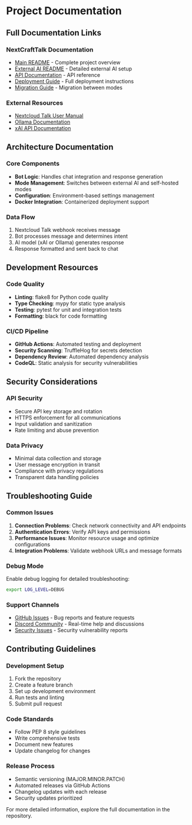 # Project Documentation

## Full Documentation Links

### NextCraftTalk Documentation
- [Main README](https://github.com/Wicz-Cloud/NextCraftTalk/blob/main/README.md) - Complete project overview
- [External AI README](https://github.com/Wicz-Cloud/NextCraftTalk/blob/main/docs/external_ai_readme.md) - Detailed external AI setup
- [API Documentation](https://github.com/Wicz-Cloud/NextCraftTalk/blob/main/docs/api.md) - API reference
- [Deployment Guide](https://github.com/Wicz-Cloud/NextCraftTalk/blob/main/docs/deployment.md) - Full deployment instructions
- [Migration Guide](https://github.com/Wicz-Cloud/NextCraftTalk/blob/main/docs/migration.md) - Migration between modes

### External Resources
- [Nextcloud Talk User Manual](https://docs.nextcloud.com/server/latest/user_manual/en/talk/index.html)
- [Ollama Documentation](https://github.com/ollama/ollama)
- [xAI API Documentation](https://docs.x.ai/)

## Architecture Documentation

### Core Components
- **Bot Logic**: Handles chat integration and response generation
- **Mode Management**: Switches between external AI and self-hosted modes
- **Configuration**: Environment-based settings management
- **Docker Integration**: Containerized deployment support

### Data Flow
1. Nextcloud Talk webhook receives message
2. Bot processes message and determines intent
3. AI model (xAI or Ollama) generates response
4. Response formatted and sent back to chat

## Development Resources

### Code Quality
- **Linting**: flake8 for Python code quality
- **Type Checking**: mypy for static type analysis
- **Testing**: pytest for unit and integration tests
- **Formatting**: black for code formatting

### CI/CD Pipeline
- **GitHub Actions**: Automated testing and deployment
- **Security Scanning**: TruffleHog for secrets detection
- **Dependency Review**: Automated dependency analysis
- **CodeQL**: Static analysis for security vulnerabilities

## Security Considerations

### API Security
- Secure API key storage and rotation
- HTTPS enforcement for all communications
- Input validation and sanitization
- Rate limiting and abuse prevention

### Data Privacy
- Minimal data collection and storage
- User message encryption in transit
- Compliance with privacy regulations
- Transparent data handling policies

## Troubleshooting Guide

### Common Issues
1. **Connection Problems**: Check network connectivity and API endpoints
2. **Authentication Errors**: Verify API keys and permissions
3. **Performance Issues**: Monitor resource usage and optimize configurations
4. **Integration Problems**: Validate webhook URLs and message formats

### Debug Mode
Enable debug logging for detailed troubleshooting:
```bash
export LOG_LEVEL=DEBUG
```

### Support Channels
- [GitHub Issues](https://github.com/Wicz-Cloud/NextCraftTalk/issues) - Bug reports and feature requests
- [Discord Community](https://discord.gg/D2vFfQW4Nm) - Real-time help and discussions
- [Security Issues](https://github.com/Wicz-Cloud/NextCraftTalk/security) - Security vulnerability reports

## Contributing Guidelines

### Development Setup
1. Fork the repository
2. Create a feature branch
3. Set up development environment
4. Run tests and linting
5. Submit pull request

### Code Standards
- Follow PEP 8 style guidelines
- Write comprehensive tests
- Document new features
- Update changelog for changes

### Release Process
- Semantic versioning (MAJOR.MINOR.PATCH)
- Automated releases via GitHub Actions
- Changelog updates with each release
- Security updates prioritized

For more detailed information, explore the full documentation in the repository.
